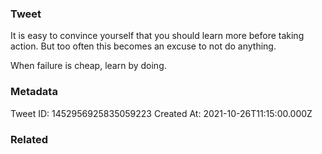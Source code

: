 ### Tweet
It is easy to convince yourself that you should learn more before taking action. But too often this becomes an excuse to not do anything.

When failure is cheap, learn by doing.

### Metadata
Tweet ID: 1452956925835059223
Created At: 2021-10-26T11:15:00.000Z

### Related

